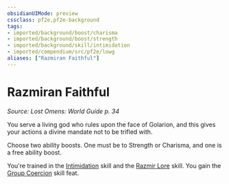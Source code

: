 ```yaml
---
obsidianUIMode: preview
cssclass: pf2e,pf2e-background
tags:
- imported/background/boost/charisma
- imported/background/boost/strength
- imported/background/skill/intimidation
- imported/compendium/src/pf2e/lowg
aliases: ["Razmiran Faithful"]
---
```

# Razmiran Faithful
*Source: Lost Omens: World Guide p. 34*  

You serve a living god who rules upon the face of Golarion, and this gives your actions a divine mandate not to be trifled with.

Choose two ability boosts. One must be to Strength or Charisma, and one is a free ability boost.

You're trained in the [Intimidation](../../skills.md#Intimidation) skill and the [Razmir Lore](../../skills.md#Lore) skill. You gain the [Group Coercion](../../feats/group-coercion.md) skill feat.